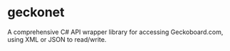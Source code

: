 geckonet
========

A comprehensive C# API wrapper library for accessing Geckoboard.com, using XML or JSON to read/write.